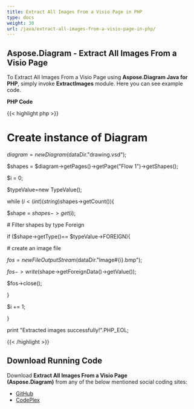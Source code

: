 ```yaml
---
title: Extract All Images From a Visio Page in PHP
type: docs
weight: 30
url: /java/extract-all-images-from-a-visio-page-in-php/
---
```


## **Aspose.Diagram - Extract All Images From a Visio Page**
To Extract All Images From a Visio Page using **Aspose.Diagram Java for PHP**, simply invoke **ExtractImages** module. Here you can see example code.

**PHP Code**

{{< highlight php >}}

 # Create instance of Diagram

$diagram = new Diagram($dataDir."drawing.vsd");

$shapes = $diagram->getPages()->getPage("Flow 1")->getShapes();

$i = 0;

$typeValue=new TypeValue();

while ($i <(int)(string)$shapes->getCount()){

$shape = $shapes->get($i);

\# Filter shapes by type Foreign

if ($shape->getType()== $typeValue->FOREIGN){

\# create an image file

$fos = new FileOutputStream($dataDir."Image#{i}.bmp");

$fos->write($shape->getForeignData()->getValue());

$fos->close();

}

$i += 1;

}

print "Extracted images successfully!".PHP_EOL;

{{< /highlight >}}
## **Download Running Code**
Download **Extract All Images From a Visio Page (Aspose.Diagram)** from any of the below mentioned social coding sites:

- [GitHub](https://github.com/asposediagram/Aspose.Diagram-for-Java/blob/master/Plugins/Aspose_Diagram_Java_for_PHP/src/aspose/diagram/WorkingwithShapes/ExtractImages.php)
- [CodePlex](https://asposediagramjavaphp.codeplex.com/SourceControl/latest#src/aspose/diagram/WorkingwithShapes/ExtractImages.php)
